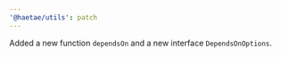 ```yaml
---
'@haetae/utils': patch
---
```


Added a new function `dependsOn` and a new interface `DependsOnOptions`.
